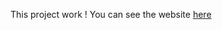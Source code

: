 This project work !
You can see the website <a href="https://ricaym.github.io/react-portfolio/">here</a>
